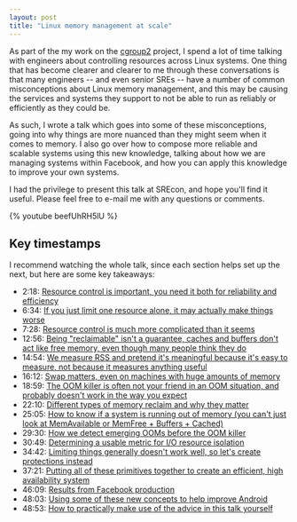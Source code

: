 ```yaml
---
layout: post
title: "Linux memory management at scale"
---
```


As part of the my work on the
[cgroup2](https://facebookmicrosites.github.io/cgroup2/) project, I spend a lot
of time talking with engineers about controlling resources across Linux
systems. One thing that has become clearer and clearer to me through these
conversations is that many engineers -- and even senior SREs -- have a number
of common misconceptions about Linux memory management, and this may be causing
the services and systems they support to not be able to run as reliably or
efficiently as they could be.

As such, I wrote a talk which goes into some of these misconceptions, going
into why things are more nuanced than they might seem when it comes to memory.
I also go over how to compose more reliable and scalable systems using this new
knowledge, talking about how we are managing systems within Facebook, and how
you can apply this knowledge to improve your own systems.

I had the privilege to present this talk at SREcon, and hope you'll find it
useful. Please feel free to e-mail me with any questions or comments.

{% youtube beefUhRH5lU %}

## Key timestamps

I recommend watching the whole talk, since each section helps set up the next, but here are some key takeaways:

- 2:18: [Resource control is important, you need it both for reliability and efficiency](https://youtu.be/beefUhRH5lU?t=138)
- 6:34: [If you just limit one resource alone, it may actually make things worse](https://youtu.be/beefUhRH5lU?t=395)
- 7:28: [Resource control is much more complicated than it seems](https://youtu.be/beefUhRH5lU?t=448)
- 12:56: [Being "reclaimable" isn't a guarantee, caches and buffers don't act like free memory, even though many people think they do](https://youtu.be/beefUhRH5lU?t=776)
- 14:54: [We measure RSS and pretend it's meaningful because it's easy to measure, not because it measures anything useful](https://youtu.be/beefUhRH5lU?t=894)
- 16:12: [Swap matters, even on machines with huge amounts of memory](https://youtu.be/beefUhRH5lU?t=972)
- 18:59: [The OOM killer is often not your friend in an OOM situation, and probably doesn't work in the way you expect](https://youtu.be/beefUhRH5lU?t=1139)
- 22:10: [Different types of memory reclaim and why they matter](https://youtu.be/beefUhRH5lU?t=1330)
- 25:05: [How to know if a system is running out of memory (you can't just look at MemAvailable or MemFree + Buffers + Cached)](https://youtu.be/beefUhRH5lU?t=1505)
- 29:30: [How we detect emerging OOMs before the OOM killer](https://youtu.be/beefUhRH5lU?t=1770)
- 30:49: [Determining a usable metric for I/O resource isolation](https://youtu.be/beefUhRH5lU?t=1849)
- 34:42: [Limiting things generally doesn't work well, so let's create protections instead](https://youtu.be/beefUhRH5lU?t=2082)
- 37:21: [Putting all of these primitives together to create an efficient, high availability system](https://youtu.be/beefUhRH5lU?t=2241)
- 46:09: [Results from Facebook production](https://youtu.be/beefUhRH5lU?t=2769)
- 48:03: [Using some of these new concepts to help improve Android](https://youtu.be/beefUhRH5lU?t=2883)
- 48:53: [How to practically make use of the advice in this talk yourself](https://youtu.be/beefUhRH5lU?t=2933)
